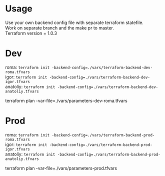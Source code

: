 # Usage

Use your own backend config file with separate terraform statefile.  <br>
Work on separate branch and the make pr to master. <br>
Terraform version = 1.0.3  <br>
# Dev

roma:
```terraform init -backend-config=./vars/terraform-backend-dev-roma.tfvars``` <br>
igor:
```terraform init -backend-config=./vars/terraform-backend-dev-igor.tfvars``` <br> 
anatoliy:
```terraform init -backend-config=./vars/terraform-backend-dev-anatoliy.tfvars``` <br>

terraform plan -var-file=./vars/parameters-dev-roma.tfvars


# Prod

roma:
```terraform init -backend-config=./vars/terraform-backend-prod-roma.tfvars```  <br> 
igor:
```terraform init -backend-config=./vars/terraform-backend-prod-igor.tfvars```  <br>
anatoliy:
```terraform init -backend-config=./vars/terraform-backend-prod-anatoliy.tfvars``` <br> 

terraform plan -var-file=./vars/parameters-prod.tfvars

